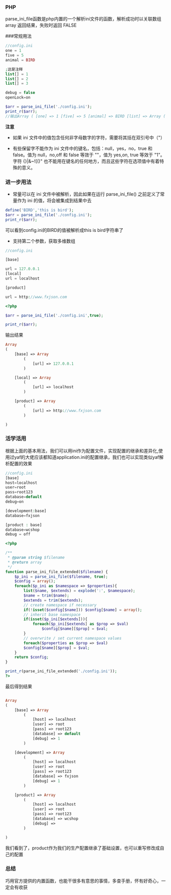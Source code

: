 ### PHP
parse_ini_file函数是php内置的一个解析ini文件的函数，解析成功时以关联数组 array 返回结果，失败时返回 FALSE

###常规用法

```php
//config.ini
one = 1
five = 5
animal = BIRD

;这是注释
list[] = 1
list[] = 2
list[] = 3

debug = false
openLock=on

```
```php
$arr = parse_ini_file('./config.ini');
print_r($arr);
//输出Array ( [one] => 1 [five] => 5 [animal] => BIRD [list] => Array ( [0] => 1 [1] => 2 [2] => 3 ) [debug] => 1 [openLock] => 1 )
```
**注意**
- 如果 ini 文件中的值包含任何非字母数字的字符，需要将其括在双引号中（"）

- 有些保留字不能作为 ini 文件中的键名，包括：null，yes，no，true 和 false。值为 null，no,off 和 false 等效于 ""，值为 yes,on, true 等效于 "1"。字符 {}|&~![()" 也不能用在键名的任何地方，而且这些字符在选项值中有着特殊的意义。

### 进一步用法

- 常量可以在 ini 文件中被解析，因此如果在运行 parse_ini_file() 之前定义了常量作为 ini 的值，将会被集成到结果中去

```php
define('BIRD','this is bird');
$arr = parse_ini_file('./config.ini');
print_r($arr);
```
可以看到config.ini的BIRD的值被解析成this is bird字符串了

- 支持第二个参数，获取多维数组

```php
//config.ini

[base]

url = 127.0.0.1
[local] 
url = localhost

[product]

url = http://www.fxjson.com
```

```php
<?php

$arr = parse_ini_file('./config.ini',true);

print_r($arr);

```
输出结果

```php
Array
(
    [base] => Array
        (
            [url] => 127.0.0.1
        )

    [local] => Array
        (
            [url] => localhost
        )

    [product] => Array
        (
            [url] => http://www.fxjson.com
        )

)
```

### 活学活用
根据上面的基本用法，我们可以用ini作为配置文件，实现配置的继承和差异化,使用过yaf的大佬应该都知道application.ini的配置继承，我们也可以实现类似yaf解析配置的效果
```php
//config.ini
[base]
host=localhost
user=root
pass=root123
database=default
debug=on

[development:base]
database=fxjson

[product : base]
database=wcshop
debug = off
```
```php
<?php

/**
 * @param string $filename
 * @return array
 */
function parse_ini_file_extended($filename) {
    $p_ini = parse_ini_file($filename, true);
    $config = array();
    foreach($p_ini as $namespace => $properties){
        list($name, $extends) = explode(':', $namespace);
        $name = trim($name);
        $extends = trim($extends);
        // create namespace if necessary
        if(!isset($config[$name])) $config[$name] = array();
        // inherit base namespace
        if(isset($p_ini[$extends])){
            foreach($p_ini[$extends] as $prop => $val)
                $config[$name][$prop] = $val;
        }
        // overwrite / set current namespace values
        foreach($properties as $prop => $val)
        $config[$name][$prop] = $val;
    }
    return $config;
}

print_r(parse_ini_file_extended('./config.ini'));
?>
```
最后得到结果
```php

Array
(
    [base] => Array
        (
            [host] => localhost
            [user] => root
            [pass] => root123
            [database] => default
            [debug] => 1
        )

    [development] => Array
        (
            [host] => localhost
            [user] => root
            [pass] => root123
            [database] => fxjson
            [debug] => 1
        )

    [product] => Array
        (
            [host] => localhost
            [user] => root
            [pass] => root123
            [database] => wcshop
            [debug] => 
        )

)
```
我们看到了，product作为我们的生产配置继承了基础设置，也可以重写修改成自己的配置

### 总结

巧用官方提供的内置函数，也能干很多有意思的事情，多查手册，怀有好奇心，一定会有收获